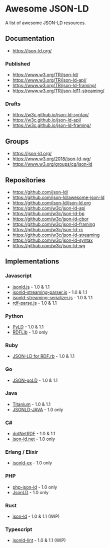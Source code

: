 # Awesome JSON-LD

A list of awesome JSON-LD resources.

## Documentation

- https://json-ld.org/

### Published

- https://www.w3.org/TR/json-ld/
- https://www.w3.org/TR/json-ld-api/
- https://www.w3.org/TR/json-ld-framing/
- https://www.w3.org/TR/json-ld11-streaming/

### Drafts

- https://w3c.github.io/json-ld-syntax/
- https://w3c.github.io/json-ld-api/
- https://w3c.github.io/json-ld-framing/

## Groups

- https://json-ld.org/
- https://www.w3.org/2018/json-ld-wg/
- https://www.w3.org/groups/cg/json-ld

## Repositories

- https://github.com/json-ld/
- https://github.com/json-ld/awesome-json-ld
- https://github.com/json-ld/json-ld.org
- https://github.com/w3c/json-ld-api
- https://github.com/w3c/json-ld-bp
- https://github.com/w3c/json-ld-cbor
- https://github.com/w3c/json-ld-framing
- https://github.com/w3c/json-ld-rc
- https://github.com/w3c/json-ld-streaming
- https://github.com/w3c/json-ld-syntax
- https://github.com/w3c/json-ld-wg

## Implementations

### Javascript

- [jsonld.js](https://github.com/digitalbazaar/jsonld.js) - 1.0 & 1.1
- [jsonld-streaming-parser.js](https://github.com/rubensworks/jsonld-streaming-parser.js) - 1.0 & 1.1
- [jsonld-streaming-serializer.js](https://github.com/rubensworks/jsonld-streaming-serializer.js) - 1.0 & 1.1
- [rdf-parse.js](https://github.com/rubensworks/rdf-parse.js) - 1.0 & 1.1

### Python

- [PyLD](https://github.com/digitalbazaar/pyld) - 1.0 & 1.1
- [RDFLib](https://github.com/RDFLib/rdflib) - 1.0 only

### Ruby

- [JSON-LD for RDF.rb](https://github.com/ruby-rdf/json-ld/) - 1.0 & 1.1

### Go

- [JSON-goLD](https://github.com/piprate/json-gold) - 1.0 & 1.1

### Java

- [Titanium](https://github.com/filip26/titanium-json-ld) - 1.0 & 1.1
- [JSONLD-JAVA](https://github.com/jsonld-java/jsonld-java) - 1.0 only

### C#

- [dotNetRDF](https://github.com/dotnetrdf/dotnetrdf) - 1.0 & 1.1
- [json-ld.net](https://github.com/linked-data-dotnet/json-ld.net) - 1.0 only

### Erlang / Elixir

- [jsonld-ex](https://github.com/marcelotto/jsonld-ex) - 1.0 only

### PHP

- [php-json-ld](https://github.com/digitalbazaar/php-json-ld) - 1.0 only
- [JsonLD](http://m.lanthi.com/json-ld) - 1.0 only

### Rust

- [json-ld](https://github.com/timothee-haudebourg/json-ld) - 1.0 & 1.1 (WIP)

### Typescript

- [jsonld-lint](https://github.com/mattrglobal/jsonld-lint) - 1.0 & 1.1 (WIP)

